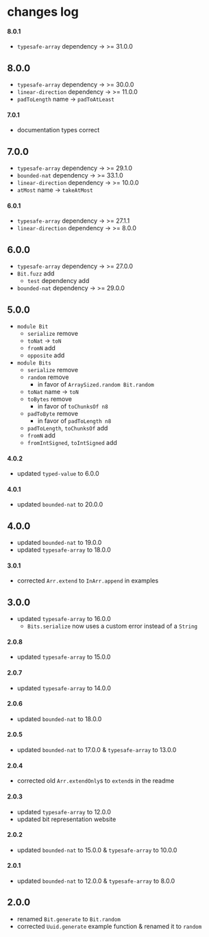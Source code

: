 # changes log

#### 8.0.1

  - `typesafe-array` dependency → >= 31.0.0

## 8.0.0

  - `typesafe-array` dependency → >= 30.0.0
  - `linear-direction` dependency → >= 11.0.0
  - `padToLength` name → `padToAtLeast`

#### 7.0.1

  - documentation types correct

## 7.0.0

  - `typesafe-array` dependency → >= 29.1.0
  - `bounded-nat` dependency → >= 33.1.0
  - `linear-direction` dependency → >= 10.0.0
  - `atMost` name → `takeAtMost`

#### 6.0.1

  - `typesafe-array` dependency → >= 27.1.1
  - `linear-direction` dependency → >= 8.0.0

## 6.0.0

  - `typesafe-array` dependency → >= 27.0.0
  - `Bit.fuzz` add
      - `test` dependency add
  - `bounded-nat` dependency → >= 29.0.0

## 5.0.0

- `module Bit`
    - `serialize` remove
    - `toNat` → `toN`
    - `fromN` add
    - `opposite` add
- `module Bits`
    - `serialize` remove
    - `random` remove
        - in favor of `ArraySized.random Bit.random`
    - `toNat` name → `toN`
    - `toBytes` remove
        - in favor of `toChunksOf n8`
    - `padToByte` remove
        - in favor of `padToLength n8`
    - `padToLength`, `toChunksOf` add
    - `fromN` add
    - `fromIntSigned`, `toIntSigned` add

#### 4.0.2

- updated `typed-value` to 6.0.0

#### 4.0.1

- updated `bounded-nat` to 20.0.0

## 4.0.0

- updated `bounded-nat` to 19.0.0
- updated `typesafe-array` to 18.0.0

#### 3.0.1

- corrected `Arr.extend` to `InArr.append` in examples

## 3.0.0

- updated `typesafe-array` to 16.0.0
    - `Bits.serialize` now uses a custom error instead of a `String`

#### 2.0.8

- updated `typesafe-array` to 15.0.0

#### 2.0.7

- updated `typesafe-array` to 14.0.0

#### 2.0.6

- updated `bounded-nat` to 18.0.0

#### 2.0.5

- updated `bounded-nat` to 17.0.0 & `typesafe-array` to 13.0.0

#### 2.0.4

- corrected old `Arr.extendOnly`s to `extend`s in the readme

#### 2.0.3

- updated `typesafe-array` to 12.0.0
- updated bit representation website

#### 2.0.2

- updated `bounded-nat` to 15.0.0 & `typesafe-array` to 10.0.0

#### 2.0.1

- updated `bounded-nat` to 12.0.0 & `typesafe-array` to 8.0.0

## 2.0.0

- renamed `Bit.generate` to `Bit.random`
- corrected `Uuid.generate` example function & renamed it to `random`
